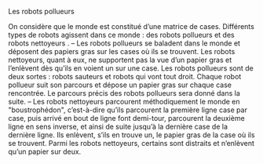 Les robots pollueurs

On considère que le monde est constitué d’une matrice de cases. Différents types de robots agissent
dans ce monde : des robots pollueurs et des robots nettoyeurs .
– Les robots pollueurs se baladent dans le monde et déposent des papiers gras sur les cases où ils se
trouvent. Les robots nettoyeurs, quant à eux, ne supportent pas la vue d’un papier gras et l’enlèvent dès
qu’ils en voient un sur une case. Les robots pollueurs sont de deux sortes : robots sauteurs et robots
qui vont tout droit. Chaque robot pollueur suit son parcours et dépose un papier gras sur chaque case
rencontrée. Le parcours précis des robots pollueurs sera donné dans la suite.
– Les robots nettoyeurs parcourent méthodiquement le monde en "boustrophédon", c’est-à-dire qu’ils
parcourent la première ligne case par case, puis arrivé en bout de ligne font demi-tour, parcourent la
deuxième ligne en sens inverse, et ainsi de suite jusqu’à la dernière case de la dernière ligne. Ils
enlèvent, s’ils en trouve un, le papier gras de la case où ils se trouvent. Parmi les robots nettoyeurs,
certains sont distraits et n’enlèvent qu’un papier sur deux.